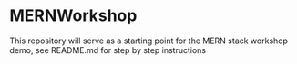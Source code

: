 # MERNWorkshop
This repository will serve as a starting point for the MERN stack workshop demo, see README.md for step by step instructions

